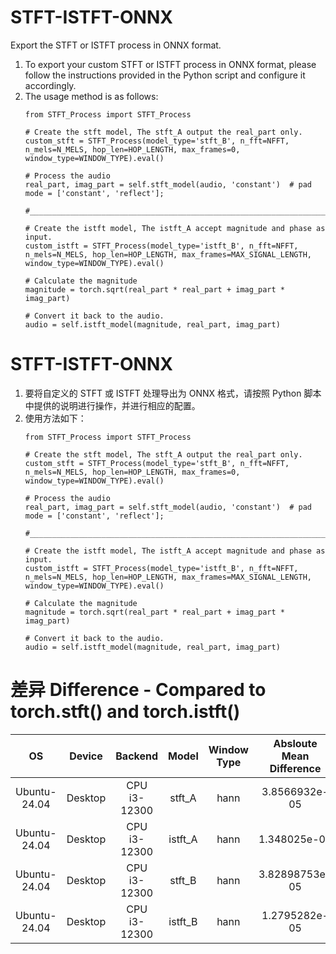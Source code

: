 # STFT-ISTFT-ONNX
Export the STFT or ISTFT process in ONNX format.
1. To export your custom STFT or ISTFT process in ONNX format, please follow the instructions provided in the Python script and configure it accordingly.
2. The usage method is as follows:
   ```
   from STFT_Process import STFT_Process

   # Create the stft model, The stft_A output the real_part only.
   custom_stft = STFT_Process(model_type='stft_B', n_fft=NFFT, n_mels=N_MELS, hop_len=HOP_LENGTH, max_frames=0, window_type=WINDOW_TYPE).eval()

   # Process the audio
   real_part, imag_part = self.stft_model(audio, 'constant')  # pad mode = ['constant', 'reflect'];
   
   #______________________________________________________________________________________________________________________________________________

   # Create the istft model, The istft_A accept magnitude and phase as input.
   custom_istft = STFT_Process(model_type='istft_B', n_fft=NFFT, n_mels=N_MELS, hop_len=HOP_LENGTH, max_frames=MAX_SIGNAL_LENGTH, window_type=WINDOW_TYPE).eval()

   # Calculate the magnitude
   magnitude = torch.sqrt(real_part * real_part + imag_part * imag_part)

   # Convert it back to the audio.
   audio = self.istft_model(magnitude, real_part, imag_part)
   
   ```



# STFT-ISTFT-ONNX
1. 要将自定义的 STFT 或 ISTFT 处理导出为 ONNX 格式，请按照 Python 脚本中提供的说明进行操作，并进行相应的配置。
2. 使用方法如下：
   ```
   from STFT_Process import STFT_Process

   # Create the stft model, The stft_A output the real_part only.
   custom_stft = STFT_Process(model_type='stft_B', n_fft=NFFT, n_mels=N_MELS, hop_len=HOP_LENGTH, max_frames=0, window_type=WINDOW_TYPE).eval()

   # Process the audio
   real_part, imag_part = self.stft_model(audio, 'constant')  # pad mode = ['constant', 'reflect'];
   
   #______________________________________________________________________________________________________________________________________________

   # Create the istft model, The istft_A accept magnitude and phase as input.
   custom_istft = STFT_Process(model_type='istft_B', n_fft=NFFT, n_mels=N_MELS, hop_len=HOP_LENGTH, max_frames=MAX_SIGNAL_LENGTH, window_type=WINDOW_TYPE).eval()

   # Calculate the magnitude
   magnitude = torch.sqrt(real_part * real_part + imag_part * imag_part)

   # Convert it back to the audio.
   audio = self.istft_model(magnitude, real_part, imag_part)
   
   ```

# 差异 Difference - Compared to torch.stft() and torch.istft()
| OS | Device | Backend | Model | Window Type | Absloute Mean Difference |
|:-------:|:-------:|:-------:|:-------:|:-------:|:-------:|
| Ubuntu-24.04 | Desktop | CPU<br>i3-12300 | stft_A | hann | 3.8566932e-05 |
| Ubuntu-24.04 | Desktop | CPU<br>i3-12300 | istft_A | hann | 1.348025e-05 |
| Ubuntu-24.04 | Desktop | CPU<br>i3-12300 | stft_B | hann | 3.82898753e-05 |
| Ubuntu-24.04 | Desktop | CPU<br>i3-12300 | istft_B | hann | 1.2795282e-05 |
